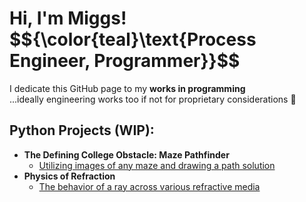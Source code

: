 <h1>Hi, I'm Miggs!<br/>
  $${\color{teal}\text{Process Engineer, Programmer}}$$</h1>
I dedicate this GitHub page to my <b>works in programming</b><br/>
...ideally engineering works too if not for proprietary considerations 👮

<h2>Python Projects (WIP):</h2>

- <b>The Defining College Obstacle: Maze Pathfinder</b>
  - [Utilizing images of any maze and drawing a path solution](https://github.com/pmiggs/Py-Maze_Pathfinder/blob/main/README.md)
- <b>Physics of Refraction</b>
  - [The behavior of a ray across various refractive media](https://github.com/pmiggs/Py-Refraction/blob/main/README.md)

